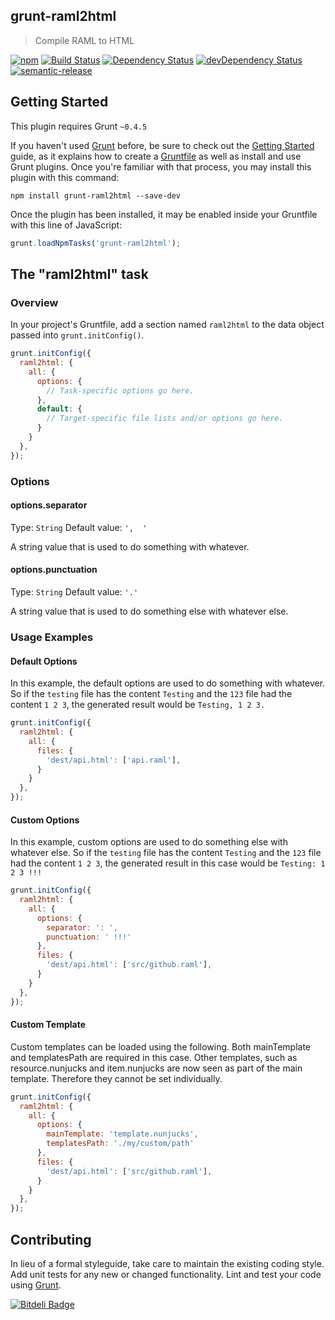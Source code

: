 ## grunt-raml2html

> Compile RAML to HTML

[![npm](https://img.shields.io/npm/v/grunt-raml2html.svg)](https://www.npmjs.com/package/grunt-raml2html)
[![Build Status](http://img.shields.io/travis/cybertk/grunt-raml2html.svg?style=flat)](https://travis-ci.org/cybertk/grunt-raml2html)
[![Dependency Status](https://david-dm.org/cybertk/grunt-raml2html.svg)](https://david-dm.org/cybertk/grunt-raml2html)
[![devDependency Status](https://david-dm.org/cybertk/grunt-raml2html/dev-status.svg)](https://david-dm.org/cybertk/grunt-raml2html#info=devDependencies)
[![semantic-release](https://img.shields.io/badge/%20%20%F0%9F%93%A6%F0%9F%9A%80-semantic--release-e10079.svg)](https://github.com/semantic-release/semantic-release)

## Getting Started
This plugin requires Grunt `~0.4.5`

If you haven't used [Grunt](http://gruntjs.com/) before, be sure to check out the [Getting Started](http://gruntjs.com/getting-started) guide, as it explains how to create a [Gruntfile](http://gruntjs.com/sample-gruntfile) as well as install and use Grunt plugins. Once you're familiar with that process, you may install this plugin with this command:

```shell
npm install grunt-raml2html --save-dev
```

Once the plugin has been installed, it may be enabled inside your Gruntfile with this line of JavaScript:

```js
grunt.loadNpmTasks('grunt-raml2html');
```

## The "raml2html" task

### Overview
In your project's Gruntfile, add a section named `raml2html` to the data object passed into `grunt.initConfig()`.

```js
grunt.initConfig({
  raml2html: {
    all: {
      options: {
        // Task-specific options go here.
      },
      default: {
        // Target-specific file lists and/or options go here.
      }
    }
  },
});
```

### Options

#### options.separator
Type: `String`
Default value: `',  '`

A string value that is used to do something with whatever.

#### options.punctuation
Type: `String`
Default value: `'.'`

A string value that is used to do something else with whatever else.

### Usage Examples

#### Default Options
In this example, the default options are used to do something with whatever. So if the `testing` file has the content `Testing` and the `123` file had the content `1 2 3`, the generated result would be `Testing, 1 2 3.`

```js
grunt.initConfig({
  raml2html: {
    all: {
      files: {
        'dest/api.html': ['api.raml'],
      }
    }
  },
});
```

#### Custom Options
In this example, custom options are used to do something else with whatever else. So if the `testing` file has the content `Testing` and the `123` file had the content `1 2 3`, the generated result in this case would be `Testing: 1 2 3 !!!`

```js
grunt.initConfig({
  raml2html: {
    all: {
      options: {
        separator: ': ',
        punctuation: ' !!!'
      },
      files: {
        'dest/api.html': ['src/github.raml'],
      }
    }
  },
});
```

#### Custom Template

Custom templates can be loaded using the following. Both mainTemplate and templatesPath are required in this case. Other templates, such as resource.nunjucks and item.nunjucks are now seen as part of the main template. Therefore they cannot be set individually.

```js
grunt.initConfig({
  raml2html: {
    all: {
      options: {
        mainTemplate: 'template.nunjucks',
        templatesPath: './my/custom/path'
      },
      files: {
        'dest/api.html': ['src/github.raml'],
      }
    }
  },
});
```

## Contributing
In lieu of a formal styleguide, take care to maintain the existing coding style. Add unit tests for any new or changed functionality. Lint and test your code using [Grunt](http://gruntjs.com/).


[![Bitdeli Badge](https://d2weczhvl823v0.cloudfront.net/cybertk/grunt-raml2html/trend.png)](https://bitdeli.com/free "Bitdeli Badge")
